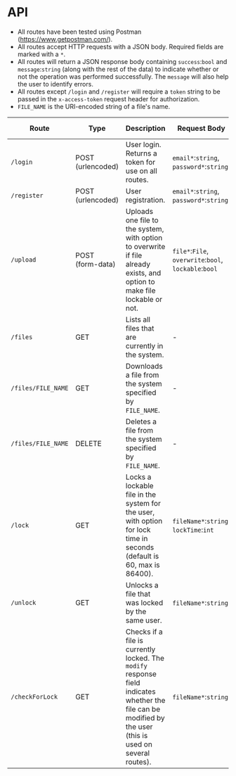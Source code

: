 # API
* All routes have been tested using Postman (https://www.getpostman.com/).
* All routes accept HTTP requests with a JSON body. Required fields are marked with a `*`.
* All routes will return a JSON response body containing `success`:`bool` and `message`:`string` (along with the rest of the data) to indicate whether or not the operation was performed successfully. The `message` will also help the user to identify errors. 
* All routes except `/login` and `/register` will require a `token` string to be passed in the `x-access-token` request header for authorization.
* `FILE_NAME` is the URI-encoded string of a file's name.

|Route|Type|Description|Request Body|Response Body|
|----|---|----|----|----|
| `/login` |POST (urlencoded)|User login. Returns a token for use on all routes.|`email*`:`string`, `password*`:`string`|`token`:`string`|
| `/register` |POST (urlencoded)|User registration.|`email*`:`string`, `password*`:`string`|-|
| `/upload` |POST (form-data)|Uploads one file to the system, with option to overwrite if file already exists, and option to make file lockable or not.|`file*`:`File`, `overwrite`:`bool`, `lockable`:`bool`|-|
| `/files` |GET|Lists all files that are currently in the system.|-|-|
| `/files/FILE_NAME` |GET|Downloads a file from the system specified by `FILE_NAME`.|-|-|
| `/files/FILE_NAME` |DELETE|Deletes a file from the system specified by `FILE_NAME`.|-|-|
| `/lock` |GET|Locks a lockable file in the system for the user, with option for lock time in seconds (default is 60, max is 86400).|`fileName*`:`string`, `lockTime`:`int`|-|
| `/unlock` |GET|Unlocks a file that was locked by the same user.|`fileName*`:`string`|-|
| `/checkForLock` |GET|Checks if a file is currently locked. The `modify` response field indicates whether the file can be modified by the user (this is used on several routes).|`fileName*`:`string`|`locked`:`boolean`, `modify`:`boolean`|